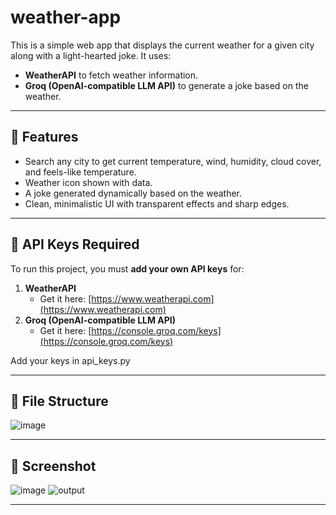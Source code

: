 # weather-app
This is a simple web app that displays the current weather for a given city along with a light-hearted joke. It uses:

- **WeatherAPI** to fetch weather information.
- **Groq (OpenAI-compatible LLM API)** to generate a joke based on the weather.

---

## 🚀 Features

- Search any city to get current temperature, wind, humidity, cloud cover, and feels-like temperature.
- Weather icon shown with data.
- A joke generated dynamically based on the weather.
- Clean, minimalistic UI with transparent effects and sharp edges.

---

## 🔑 API Keys Required

To run this project, you must **add your own API keys** for:

1. **WeatherAPI**  
   - Get it here: [https://www.weatherapi.com](https://www.weatherapi.com)
2. **Groq (OpenAI-compatible LLM API)**  
   - Get it here: [https://console.groq.com/keys](https://console.groq.com/keys)

Add your keys in api_keys.py

---

## 🧭 File Structure
![image](https://github.com/user-attachments/assets/94e17674-eec5-4d45-adbb-d483086dffc7)

---

## 📸 Screenshot
![image](https://github.com/user-attachments/assets/188612ef-92dc-45c7-a306-ec0df23df7cd)
![output](https://github.com/user-attachments/assets/acf9bf80-0b40-43cf-9ea0-9f34965cadd1)

---






